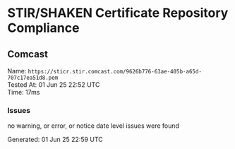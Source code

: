 # STIR/SHAKEN Certificate Repository Compliance

## Comcast

Name: `https://sticr.stir.comcast.com/9626b776-63ae-405b-a65d-707c17ea51d8.pem`\
Tested At: 01 Jun 25 22:52 UTC\
Time: 17ms

### Issues

no warning, or error, or notice date level issues were found

Generated: 01 Jun 25 22:59 UTC